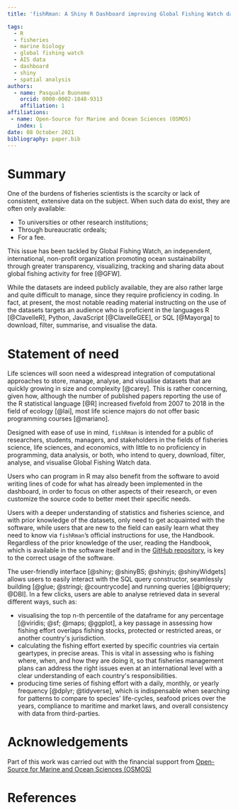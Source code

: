```yaml
---
title: 'fishRman: A Shiny R Dashboard improving Global Fishing Watch data availability'

tags:
  - R
  - fisheries
  - marine biology
  - global fishing watch
  - AIS data
  - dashboard
  - shiny
  - spatial analysis
authors:
  - name: Pasquale Buonomo
    orcid: 0000-0002-1848-9313
    affiliation: 1
affiliations:
 - name: Open-Source for Marine and Ocean Sciences (OSMOS)
   index: 1
date: 08 October 2021
bibliography: paper.bib
---
```


# Summary
One of the burdens of fisheries scientists is the scarcity or lack of consistent, 
extensive data on the subject. When such data do exist, they are often only available:

- To universities or other research institutions;
- Through bureaucratic ordeals;
- For a fee.

This issue has been tackled by Global Fishing Watch, an independent, international, 
non-profit organization promoting ocean sustainability through greater transparency, 
visualizing, tracking and sharing data about global fishing activity for free [@GFW].

While the datasets are indeed publicly available, they are also rather large and quite 
difficult to manage, since they require proficiency in coding. In fact, at present, the 
most notable reading material instructing on the use of the datasets targets an audience 
who is proficient in the languages R [@ClavelleR], Python, JavaScript [@ClavelleGEE], or 
SQL [@Mayorga] to download, filter, summarise, and visualise the data.


# Statement of need
Life sciences will soon need a widespread integration of computational approaches to store, 
manage, analyse, and visualise datasets that are quickly growing in size and complexity [@carey]. 
This is rather concerning, given how, although the number of published papers reporting the 
use of the R statistical language [@R] increased fivefold from 2007 to 2018 in the field of ecology 
[@lai],  most life science majors do not offer basic programming courses [@mariano].

Designed with ease of use in mind, `fishRman` is intended for a public of researchers,
students, managers, and stakeholders in the fields of fisheries science, life sciences, 
and economics, with little to no proficiency in programming, data analysis, or both, who
intend to query, download, filter, analyse, and visualise Global Fishing Watch data. 

Users who can program in R may also benefit from the software to avoid writing lines of code 
for  what has already been implemented in the dashboard, in order to focus on other aspects 
of their research, or even customize the source code to better meet their specific needs.

Users with a deeper understanding of statistics and fisheries science, and with prior knowledge 
of the datasets, only need to get acquainted with the software, while users that are new to the 
field can easily learn what they need to know via `fishRman`’s official instructions for use, the 
Handbook. Regardless of the prior knowledge of the user, reading the Handbook, which is available 
in the software itself and in the [GitHub repository](https://github.com/Shyentist/fish-r-man), is 
key to the correct usage of the software.

The user-friendly interface [@shiny; @shinyBS; @shinyjs; @shinyWidgets] allows users to 
easily interact with the SQL query constructor, seamlessly building [@glue; @stringi; @countrycode]
and running queries [@bigrquery; @DBI]. In a few clicks, users are able to analyse retrieved 
data in several different ways, such as:

- visualising the top n-th percentile of the dataframe for any percentage [@viridis; @sf; @maps; @ggplot], 
a key passage in assessing how fishing effort overlaps fishing stocks, protected or restricted areas, or 
another country's jurisdiction. 
- calculating the fishing effort exerted by specific countries via certain geartypes, in precise areas. This
is vital in assessing who is fishing where, when, and how they are doing it, so that fisheries management plans can
address the right issues even at an international level with a clear understanding of each country's responsibilities.
- producing time series of fishing effort with a daily, monthly, or yearly frequency [@dplyr; @tidyverse], which
is indispensable when searching for patterns to compare to species' life-cycles, seafood prices over the years,
compliance to maritime and market laws, and overall consistency with data from third-parties.

# Acknowledgements
Part of this work was carried out with the financial support from [Open-Source for Marine and Ocean Sciences (OSMOS)](https://osmos.xyz/)


# References